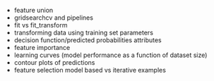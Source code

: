 - feature union
- gridsearchcv and pipelines
- fit vs fit_transform
- transforming data using training set parameters
- decision function/predicted probabilities attributes
- feature importance
- learning curves (model performance as a function of dataset size)
- contour plots of predictions
- feature selection model based vs iterative examples
